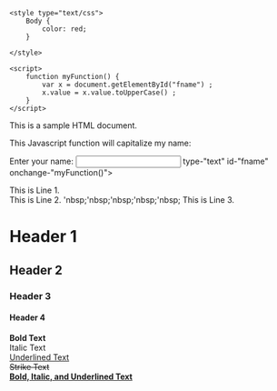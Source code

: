 <!DOCTYPE html>
<html>
<head>
    <title> My First Webpage </title>
    <meta name="description" content="Page Description here" />
    <meta http-equiv="Content-Type" content="text/html": charset="utf-8"/>
    <meta name="viewport" content="width=device-width, initial-scale=1"/>

    <style type="text/css">
        Body {
            color: red;
        }

    </style>

    <script>
        function myFunction() {
            var x = document.getElementById("fname") ;
            x.value = x.value.toUpperCase() ;
        }
    </script>
</head>

<body>
<p>This is a sample HTML document. </p>
This Javascript function will capitalize my name:
<p>Enter your name: <input> type-"text" id-"fname" onchange-"myFunction()"></p>

<p>This is Line 1. <br> This is Line 2. 'nbsp;'nbsp;'nbsp;'nbsp;'nbsp;  This is Line 3.</p>

<h1> Header 1 </h1>
<h2> Header 2 </h2>
<h3> Header 3 </h3>
<h4> Header 4 </h4>

<p> <strong>Bold Text</strong><br>
    <en>Italic Text</en><br>
    <u>Underlined Text</u><br>
    <strike>Strike Text</strike><br>
    <u><strong><en>Bold, Italic, and Underlined Text</en></strong></u>
</p>

</body>

</html>